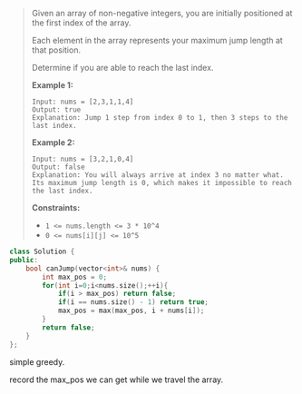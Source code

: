 > Given an array of non-negative integers, you are initially positioned at the first index of the array.
>
> Each element in the array represents your maximum jump length at that position.
>
> Determine if you are able to reach the last index.
>
>  
>
> **Example 1:**
>
> ```
> Input: nums = [2,3,1,1,4]
> Output: true
> Explanation: Jump 1 step from index 0 to 1, then 3 steps to the last index.
> ```
>
> **Example 2:**
>
> ```
> Input: nums = [3,2,1,0,4]
> Output: false
> Explanation: You will always arrive at index 3 no matter what. Its maximum jump length is 0, which makes it impossible to reach the last index.
> ```
>
>  
>
> **Constraints:**
>
> - `1 <= nums.length <= 3 * 10^4`
> - `0 <= nums[i][j] <= 10^5`



```cpp
class Solution {
public:
    bool canJump(vector<int>& nums) {
        int max_pos = 0;
        for(int i=0;i<nums.size();++i){
            if(i > max_pos) return false;
            if(i == nums.size() - 1) return true;
            max_pos = max(max_pos, i + nums[i]);
        }
        return false;
    }
};
```

simple greedy.

record the max_pos we can get while we travel the array.

